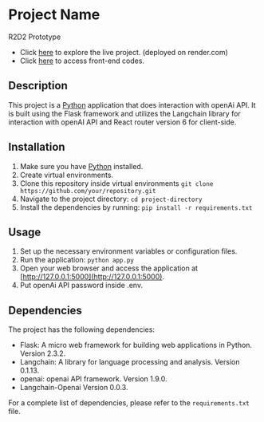 # Project Name

R2D2 Prototype
- Click [here](https://r2d2-prototype.onrender.com/) to explore the live project. (deployed on render.com)
- Click [here](https://github.com/behnamsaba/R2D2-Client-side) to access front-end codes.
## Description

This project is a [Python](https://www.python.org/) application that does interaction with openAi API. It is built using the Flask framework and utilizes the Langchain library for interaction with openAI API and React router version 6 for client-side.

## Installation

1. Make sure you have [Python](https://www.python.org/) installed.
2. Create virtual environments.
3. Clone this repository inside virtual environments `git clone https://github.com/your/repository.git`
4. Navigate to the project directory: `cd project-directory`
5. Install the dependencies by running: `pip install -r requirements.txt`

## Usage

1. Set up the necessary environment variables or configuration files.
2. Run the application: `python app.py`
3. Open your web browser and access the application at [http://127.0.0.1:5000](http://127.0.0.1:5000).
4. Put openAi API password inside .env.

## Dependencies

The project has the following dependencies:

- Flask: A micro web framework for building web applications in Python. Version 2.3.2.
- Langchain: A library for language processing and analysis. Version 0.1.13.
- openai: openai API framework. Version 1.9.0.
- Langchain-Openai Version 0.0.3.

For a complete list of dependencies, please refer to the `requirements.txt` file.
